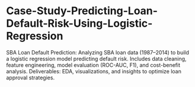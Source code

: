 # Case-Study-Predicting-Loan-Default-Risk-Using-Logistic-Regression
SBA Loan Default Prediction: Analyzing SBA loan data (1987–2014) to build a logistic regression model predicting default risk. Includes data cleaning, feature engineering, model evaluation (ROC-AUC, F1), and cost-benefit analysis. Deliverables: EDA, visualizations, and insights to optimize loan approval strategies.
